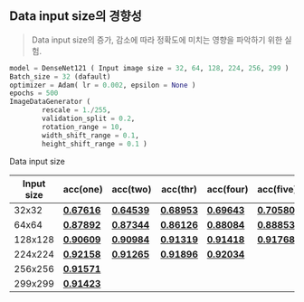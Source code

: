## Data input size의 경향성
> Data input size의 증가, 감소에 따라 정확도에 미치는 영향을 파악하기 위한 실험.

```python
model = DenseNet121 ( Input image size = 32, 64, 128, 224, 256, 299 )
Batch_size = 32 (dafault)
optimizer = Adam( lr = 0.002, epsilon = None )
epochs = 500
ImageDataGenerator (
		rescale = 1./255, 
		validation_split = 0.2,
		rotation_range = 10,
		width_shift_range = 0.1,
		height_shift_range = 0.1 )
```

Data input size

| Input size | acc(one)                                                     | acc(two)                                                     | acc(thr)                                                     | acc(four)                                                    | acc(five)                                                    | Avg      |
| ---------- | ------------------------------------------------------------ | ------------------------------------------------------------ | ------------------------------------------------------------ | ------------------------------------------------------------ | ------------------------------------------------------------ | -------- |
| 32x32      | [**0.67616**](https://github.com/d9249/DACON/blob/main/%EC%BB%B4%ED%93%A8%ED%84%B0%20%EB%B9%84%EC%A0%84%20%ED%95%99%EC%8A%B5%20%EA%B2%BD%EC%A7%84%20%EB%8C%80%ED%9A%8C/Data%20input%20size%20tendency/ImageSize_32_1_DenseNet121(public-0.62745%2C%20private-0.67616).ipynb) | [**0.64539**](https://github.com/d9249/DACON/blob/main/%EC%BB%B4%ED%93%A8%ED%84%B0%20%EB%B9%84%EC%A0%84%20%ED%95%99%EC%8A%B5%20%EA%B2%BD%EC%A7%84%20%EB%8C%80%ED%9A%8C/Data%20input%20size%20tendency/ImageSize_32_2_DenseNet121(public-0.63235%2C%20private-0.64539).ipynb) | [**0.68953**](https://github.com/d9249/DACON/blob/main/%EC%BB%B4%ED%93%A8%ED%84%B0%20%EB%B9%84%EC%A0%84%20%ED%95%99%EC%8A%B5%20%EA%B2%BD%EC%A7%84%20%EB%8C%80%ED%9A%8C/Data%20input%20size%20tendency/ImageSize_32_3_DenseNet121(public-0.69607%2C%20private-0.68953).ipynb) | [**0.69643**](https://github.com/d9249/DACON/blob/main/%EC%BB%B4%ED%93%A8%ED%84%B0%20%EB%B9%84%EC%A0%84%20%ED%95%99%EC%8A%B5%20%EA%B2%BD%EC%A7%84%20%EB%8C%80%ED%9A%8C/Data%20input%20size%20tendency/ImageSize_32_4_DenseNet121(public-0.70098%2C%20private-0.69643).ipynb) | [**0.70580**](https://github.com/d9249/DACON/blob/main/%EC%BB%B4%ED%93%A8%ED%84%B0%20%EB%B9%84%EC%A0%84%20%ED%95%99%EC%8A%B5%20%EA%B2%BD%EC%A7%84%20%EB%8C%80%ED%9A%8C/Data%20input%20size%20tendency/ImageSize_32_5_DenseNet121(public-0.68137%2C%20private-0.70580).ipynb) | 0.682662 |
| 64x64      | [**0.87892**](https://github.com/d9249/DACON/blob/main/%EC%BB%B4%ED%93%A8%ED%84%B0%20%EB%B9%84%EC%A0%84%20%ED%95%99%EC%8A%B5%20%EA%B2%BD%EC%A7%84%20%EB%8C%80%ED%9A%8C/Data%20input%20size%20tendency/ImageSize_64_1_DenseNet121(public-0.89705%2C%20private-0.87892).ipynb) | [**0.87344**](https://github.com/d9249/DACON/blob/main/%EC%BB%B4%ED%93%A8%ED%84%B0%20%EB%B9%84%EC%A0%84%20%ED%95%99%EC%8A%B5%20%EA%B2%BD%EC%A7%84%20%EB%8C%80%ED%9A%8C/Data%20input%20size%20tendency/ImageSize_64_2_DenseNet121(public-0.89215%2C%20private-0.87344).ipynb) | [**0.86126**](https://github.com/d9249/DACON/blob/main/%EC%BB%B4%ED%93%A8%ED%84%B0%20%EB%B9%84%EC%A0%84%20%ED%95%99%EC%8A%B5%20%EA%B2%BD%EC%A7%84%20%EB%8C%80%ED%9A%8C/Data%20input%20size%20tendency/ImageSize_64_3_DenseNet121(public-0.85294%2C%20private-0.86126).ipynb) | [**0.88084**](https://github.com/d9249/DACON/blob/main/%EC%BB%B4%ED%93%A8%ED%84%B0%20%EB%B9%84%EC%A0%84%20%ED%95%99%EC%8A%B5%20%EA%B2%BD%EC%A7%84%20%EB%8C%80%ED%9A%8C/Data%20input%20size%20tendency/ImageSize_64_4_DenseNet121(public-0.88725%2C%20private-0.88084).ipynb) | [**0.88853**](https://github.com/d9249/DACON/blob/main/%EC%BB%B4%ED%93%A8%ED%84%B0%20%EB%B9%84%EC%A0%84%20%ED%95%99%EC%8A%B5%20%EA%B2%BD%EC%A7%84%20%EB%8C%80%ED%9A%8C/Data%20input%20size%20tendency/ImageSize_64_5_DenseNet121(public-0.89705%2C%20private-0.88853).ipynb) | 0.876598 |
| 128x128    | [**0.90609**](https://github.com/d9249/DACON/blob/main/%EC%BB%B4%ED%93%A8%ED%84%B0%20%EB%B9%84%EC%A0%84%20%ED%95%99%EC%8A%B5%20%EA%B2%BD%EC%A7%84%20%EB%8C%80%ED%9A%8C/Data%20input%20size%20tendency/ImageSize_128_1_DenseNet121(public-0.93627%2C%20private-0.90609).ipynb) | [**0.90984**](https://github.com/d9249/DACON/blob/main/%EC%BB%B4%ED%93%A8%ED%84%B0%20%EB%B9%84%EC%A0%84%20%ED%95%99%EC%8A%B5%20%EA%B2%BD%EC%A7%84%20%EB%8C%80%ED%9A%8C/Data%20input%20size%20tendency/ImageSize_128_2_DenseNet121(public-0.91176%2C%20private-0.90984).ipynb) | [**0.91319**](https://github.com/d9249/DACON/blob/main/%EC%BB%B4%ED%93%A8%ED%84%B0%20%EB%B9%84%EC%A0%84%20%ED%95%99%EC%8A%B5%20%EA%B2%BD%EC%A7%84%20%EB%8C%80%ED%9A%8C/Data%20input%20size%20tendency/ImageSize_128_3_DenseNet121(public-0.93137%2C%20private-0.91319).ipynb) | [**0.91418**](https://github.com/d9249/DACON/blob/main/%EC%BB%B4%ED%93%A8%ED%84%B0%20%EB%B9%84%EC%A0%84%20%ED%95%99%EC%8A%B5%20%EA%B2%BD%EC%A7%84%20%EB%8C%80%ED%9A%8C/Data%20input%20size%20tendency/ImageSize_128_4_DenseNet121(public-0.91176%2C%20private-0.91418).ipynb) | [**0.91768**](https://github.com/d9249/DACON/blob/main/%EC%BB%B4%ED%93%A8%ED%84%B0%20%EB%B9%84%EC%A0%84%20%ED%95%99%EC%8A%B5%20%EA%B2%BD%EC%A7%84%20%EB%8C%80%ED%9A%8C/Data%20input%20size%20tendency/ImageSize_128_5_DenseNet121(public-0.93627%2C%20private-0.91768).ipynb) | 0.912196 |
| 224x224    | [**0.92158**](https://github.com/d9249/DACON/blob/main/%EC%BB%B4%ED%93%A8%ED%84%B0%20%EB%B9%84%EC%A0%84%20%ED%95%99%EC%8A%B5%20%EA%B2%BD%EC%A7%84%20%EB%8C%80%ED%9A%8C/Data%20input%20size%20tendency/ImageSize_224_1_DenseNet121(public-0.91176%2C%20private-0.92158).ipynb) | [**0.91265**](https://github.com/d9249/DACON/blob/main/%EC%BB%B4%ED%93%A8%ED%84%B0%20%EB%B9%84%EC%A0%84%20%ED%95%99%EC%8A%B5%20%EA%B2%BD%EC%A7%84%20%EB%8C%80%ED%9A%8C/Data%20input%20size%20tendency/ImageSize_224_2_DenseNet121(public-0.91666%2C%20private-0.91265).ipynb) | [**0.91896**](https://github.com/d9249/DACON/blob/main/%EC%BB%B4%ED%93%A8%ED%84%B0%20%EB%B9%84%EC%A0%84%20%ED%95%99%EC%8A%B5%20%EA%B2%BD%EC%A7%84%20%EB%8C%80%ED%9A%8C/Data%20input%20size%20tendency/ImageSize_224_3_DenseNet121(public-0.92156%2C%20private-0.91896).ipynb) | [**0.92034**](https://github.com/d9249/DACON/blob/main/%EC%BB%B4%ED%93%A8%ED%84%B0%20%EB%B9%84%EC%A0%84%20%ED%95%99%EC%8A%B5%20%EA%B2%BD%EC%A7%84%20%EB%8C%80%ED%9A%8C/Data%20input%20size%20tendency/ImageSize_224_4_DenseNet121(public-0.92647%2C%20private-0.92034).ipynb) |                                                              |          |
| 256x256    | [**0.91571**](https://github.com/d9249/DACON/blob/main/%EC%BB%B4%ED%93%A8%ED%84%B0%20%EB%B9%84%EC%A0%84%20%ED%95%99%EC%8A%B5%20%EA%B2%BD%EC%A7%84%20%EB%8C%80%ED%9A%8C/Data%20input%20size%20tendency/ImageSize_256_1_DenseNet121(public-0.92156%2C%20private-0.91571).ipynb) |                                                              |                                                              |                                                              |                                                              |          |
| 299x299    | [**0.91423**](https://github.com/d9249/DACON/blob/main/%EC%BB%B4%ED%93%A8%ED%84%B0%20%EB%B9%84%EC%A0%84%20%ED%95%99%EC%8A%B5%20%EA%B2%BD%EC%A7%84%20%EB%8C%80%ED%9A%8C/Data%20input%20size%20tendency/ImageSize_299_1_DenseNet121(public-0.92156%2C%20private-0.91423).ipynb) |                                                              |                                                              |                                                              |                                                              |          |


